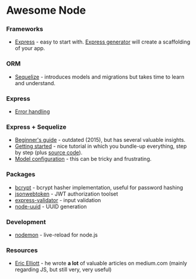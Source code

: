# Awesome Node

### Frameworks
- [Express](https://expressjs.com/) - easy to start with. [Express generator](https://expressjs.com/en/starter/generator.html) will create a scaffolding of your app.

### ORM
- [Sequelize](http://docs.sequelizejs.com/en/v3/) - introduces models and migrations but takes time to learn and understand.

### Express
- [Error handling](https://derickbailey.com/2014/09/06/proper-error-handling-in-expressjs-route-handlers/)

### Express + Sequelize
- [Beginner's guide](http://mherman.org/blog/2015/10/22/node-postgres-sequelize/) - outdated (2015), but has several valuable insights.
- [Getting started](https://scotch.io/tutorials/getting-started-with-node-express-and-postgres-using-sequelize) - nice tutorial in which you bundle-up everything, step by step (plus [source code](https://github.com/waiyaki/postgres-express-node-tutorial)).
- [Model configuration](http://docs.sequelizejs.com/en/latest/docs/models-definition/#configuration) - this can be tricky and frustrating.

### Packages
- [bcrypt](https://www.npmjs.com/package/bcrypt) - bcrypt hasher implementation, useful for password hashing
- [jsonwebtoken](https://github.com/auth0/node-jsonwebtoken) - JWT authorization toolset
- [express-validator](https://github.com/ctavan/express-validator) - input validation
- [node-uuid](https://github.com/kelektiv/node-uuid) - UUID generation

### Development
- [nodemon](https://nodemon.io/) - live-reload for node.js

### Resources
- [Eric Elliott](https://medium.com/@_ericelliott) - he wrote **a lot** of valuable articles on medium.com (mainly regarding JS, but still very, very useful)
